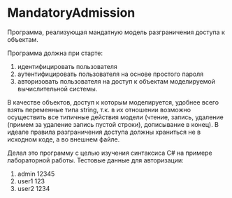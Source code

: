 # MandatoryAdmission
Программа, реализующая мандатную модель разграничения доступа к объектам.

Программа должна при старте:
1. идентифицировать пользователя
2. аутентифицировать пользователя на основе простого пароля
3. авторизовать пользователя на доступ к объектам моделируемой вычислительной системы.

В качестве объектов, доступ к которым моделируется, удобнее всего взять переменные типа string, т.к. в их отношении возможно осуществить все типичные действия модели (чтение, запись, удаление (примем за удаление запись пустой строки), дописывание в конец).
В идеале правила разграничения доступа должны храниться не в исходном коде, а во внешнем файле.

Делал это программу с целью изучения синтаксиса C# на примере лабораторной работы. 
Тестовые данные для авторизации:
1. admin 12345
2. user1 123
3. user2 1234
